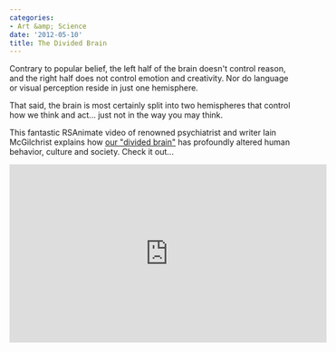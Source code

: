 ```yaml
---
categories:
- Art &amp; Science
date: '2012-05-10'
title: The Divided Brain
---
```


Contrary to popular belief, the left half of the brain doesn't control reason, and the right half does not control emotion and creativity. Nor do language or visual perception reside in just one hemisphere.

That said, the brain is most certainly split into two hemispheres that control how we think and act... just not in the way you may think.

This fantastic RSAnimate video of renowned psychiatrist and writer Iain McGilchrist explains how <a href="https://www.youtube.com/watch?v=dFs9WO2B8uI">our "divided brain"</a> has profoundly altered human behavior, culture and society. Check it out...

<iframe class="alignc" width="560" height="315" src="https://www.youtube.com/embed/dFs9WO2B8uI?rel=0" frameborder="0" allowfullscreen></iframe>